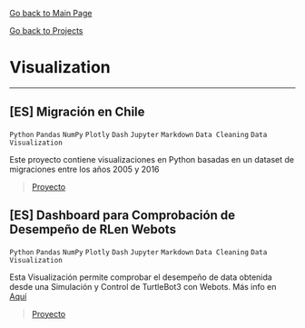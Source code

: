 [Go back to Main Page](https://vpy7.github.io/Portfolio/)

[Go back to Projects](https://vpy7.github.io/Portfolio/Projects.html)

# Visualization

---

## [ES] Migración en Chile 

`Python` `Pandas` `NumPy` `Plotly` `Dash` `Jupyter` `Markdown` `Data Cleaning` `Data Visualization`

Este proyecto contiene visualizaciones en Python basadas en un dataset de migraciones entre los años 2005 y 2016

> [Proyecto](https://github.com/Vpy7/Jupyter-Analysis-Collection/tree/main/Visualization/Migraci%C3%B3n%20en%20Chile)

## [ES] Dashboard  para Comprobación de Desempeño de RLen Webots

`Python` `Pandas` `NumPy` `Plotly` `Dash` `Jupyter` `Markdown` `Data Cleaning` `Data Visualization`

Esta Visualización permite comprobar el desempeño de data obtenida desde una Simulación y Control de TurtleBot3 con Webots. Más info en [Aquí](https://github.com/Vpy7/Webots-Controllers) 

> [Proyecto](https://github.com/Vpy7/Jupyter-Analysis-Collection/tree/main/Visualization/%5BES%5D%20Webots%20Dashboard%20Football)
